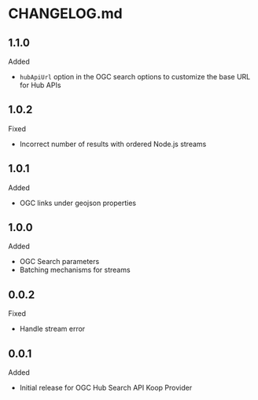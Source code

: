 # CHANGELOG.md

## 1.1.0
Added
- `hubApiUrl` option in the OGC search options to customize the base URL for Hub APIs

## 1.0.2
Fixed
- Incorrect number of results with ordered Node.js streams

## 1.0.1
Added
- OGC links under geojson properties

## 1.0.0
Added
- OGC Search parameters
- Batching mechanisms for streams

## 0.0.2
Fixed
- Handle stream error

## 0.0.1
Added
- Initial release for OGC Hub Search API Koop Provider
